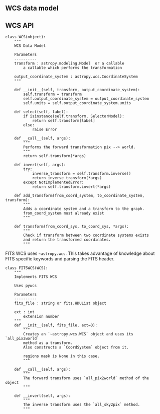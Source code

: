 WCS data model
--------------


WCS API
-------

    class WCS(object):
        """
        WCS Data Model

        Parameters
        ----------
        transform : astropy.modeling.Model  or a callable
            a callable which performs the transformation

        output_coordinate_system : astropy.wcs.CoordinateSystem
        """

        def __init__(self, transform, output_coordinate_system):
            self.transform = transform
            self.output_coordinate_system = output_coordinate_system
            self.units = self.output_coordinate_system.units

        def select(self, label):
            if isinstance(self.transform, SelectorModel):
                return self.transform[label]
            else:
                raise Error

        def __call__(self, args):
            """
            Performs the forward transformation pix --> world.
            """
            return self.transform(*args)

        def invert(self, args):
            try:
                inverse_transform = self.transform.inverse()
                return inverse_transform(*args)
            except NotImplementedError:
                return self.transform.invert(*args)

        def add_transform(from_coord_system, to_coordinate_system, transform):
            """
            Adds a coordinate system and a transform to the graph.
            from_coord_system must already exist
            """

        def transform(from_coord_sys, to_coord_sys, *args):
            """
            Check if transform between two coordinate systems exists
            and return the transformed coordinates.
            """

FITS WCS uses `~astropy.wcs`. This takes advantage of knowledge about FITS
specific keywords and parsing the FITS header.

    class FITSWCS(WCS):
        """
        Implements FITS WCS

        Uses pywcs

        Parameters
        ----------
        fits_file : string or fits.HDUList object

        ext : int
            extension number
        """
        def __init__(self, fits_file, ext=0):
            """
            Creates an `~astropy.wcs.WCS` object and uses its `all_pix2world`
            method as a transform.
            Also constructs a `CoordSystem` object from it.

            regions mask is None in this case.
            """

        def __call__(self, args):
            """
            The forward transform uses `all_pix2world` method of the object
            """

        def __invert(self, args):
            """
            The inverse transform uses the `all_sky2pix` method.
            """

